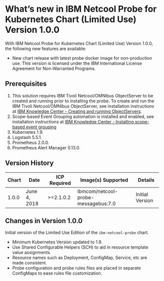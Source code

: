 # What’s new in IBM Netcool Probe for Kubernetes Chart (Limited Use) Version 1.0.0

With IBM Netcool Probe for Kubernetes Chart (Limited Use) Version 1.0.0, the following new
features are available:

* New chart release with latest probe docker image for non-production use. This version is licensed under the IBM International License Agreement for Non-Warranted Programs.

## Prerequisites

1. This solution requires IBM Tivoli Netcool/OMNIbus ObjectServer to be created and running prior to installing the probe. To create and run the IBM Tivoli Netcool/OMNIbus ObjectServer, see installation instructions at [IBM Knowledge Center - Creating and running ObjectServers](https://www.ibm.com/support/knowledgecenter/en/SSSHTQ_8.1.0/com.ibm.netcool_OMNIbus.doc_8.1.0/omnibus/wip/install/task/omn_con_creatingsettingupobjserv.html).
2. Scope-based Event Grouping automation is installed and enabled, see installation instructions at [IBM Knowledge Center - Installing scope-based event grouping](https://www.ibm.com/support/knowledgecenter/en/SSSHTQ_8.1.0/com.ibm.netcool_OMNIbus.doc_8.1.0/omnibus/wip/install/task/omn_con_ext_installingscopebasedegrp.html)
3. Kubernetes 1.9.
4. Logstash 5.5.1.
5. Prometheus 2.0.0.
6. Prometheus Alert Manager 0.13.0.

## Version History

| Chart | Date | ICP Required | Image(s) Supported | Details |
| ----- | ---- | ------------ | ------------------ | ------- |
| 1.0.0 | June 4, 2018| >=2.1.0.2 | ibmcom/netcool-probe-messagebus:7.0 | Initial Version  |

## Changes in Version 1.0.0

Initial version of the Limited Use Edition of the `ibm-netcool-probe` chart.

* Minimum Kubernetes Version updated to 1.9.
* Use Shared Configurable Helpers (SCH) to aid in resource template value assignments.
* Resource names such as Deployment, ConfigMap, Service, etc are made consistent.
* Probe configuration and probe rules files are placed in separate ConfigMaps to ease rules file customization.
